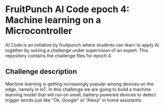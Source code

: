 # FruitPunch AI Code epoch 4: Machine learning on a Microcontroller

AI Code is an initiative by fruitpunch where students can learn to apply AI together by solving a challenge under supervision of an expert. This repository contains the challenge files for epoch 4.

## Challenge description
Machine learning is getting increasingly popular among devices on the edge, namely in IoT. In this challenge we are going to build a machine learning model that will run on small, battery-powered devices to detect trigger words just like “Ok, Google” or “Alexa” in home assistants.
